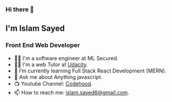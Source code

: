 ### Hi there 👋
## I'm Islam Sayed
### Front End Web Developer

- 👨‍💻 I'm a software engineer at ML Secured.
- 👨‍💻 I'm a web Tutor at [Udacity](https://www.udacity.com/).
- 🌱 I’m currently learning Full Stack React Development (MERN).
- 💬 Ask me about Anything javascript.
- 📺 Youtube Channel: [Codehood](https://youtube.com/c/Codehood).
- 📫 How to reach me: islam.sayed8@gmail.com. 

